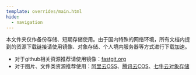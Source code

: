 ```yaml
---
template: overrides/main.html
hide:
  - navigation
---
```


本文件夹仅作备份存储、短期存储使用。由于国内特殊的网络环境，所有文档内提到的资源下载链接请使用镜像、对象存储、个人境内服务器等方式进行下载加速。

- 对于github相关资源推荐请使用镜像：[fastgit.org](fastgit.org)
- 对于图片、文件类资源推荐使用：[阿里云OSS](https://www.aliyun.com/product/oss/)、[腾讯云COS](https://console.cloud.tencent.com/cos/bucket)、[七牛云对象存储](https://portal.qiniu.com/home)
